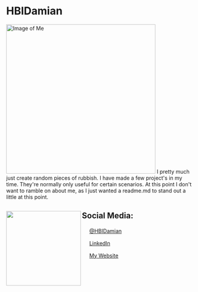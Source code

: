 
# HBIDamian

<img src="https://hbidamian.xyz/img/about/man.png" height="400px" alt="Image of Me">
I pretty much just create random pieces of rubbish. I have made a few project's in my time. They're normally only useful for certain scenarios. At this point I don't want to ramble on about me,  as I just wanted a readme.md to stand out a little at this point. 



## Social Media: <img align="left" width="200" height="200" src="https://hbidamian.xyz/img/about/color_grid.png">

<img src="https://cdn2.iconfinder.com/data/icons/social-media-2285/512/1_Twitter_colored_svg-256.png" height="16px"> <a href="https://twitter.com/hbidamian">@HBIDamian</a>

<img src="https://cdn2.iconfinder.com/data/icons/social-media-2285/512/1_Linkedin_unofficial_colored_svg-256.png" height="16px"> <a href="https://uk.linkedin.com/in/damian-hall-beal-ab3990186">LinkedIn</a>

<img src="https://cdn1.iconfinder.com/data/icons/material-core/20/language-512.png" height="16px"> <a href="https://hbidamian.xyz">My Website</a>
